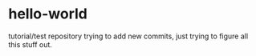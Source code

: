 # hello-world
tutorial/test repository
trying to add new commits, just trying to figure all this stuff out.
